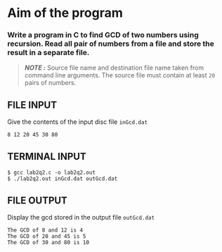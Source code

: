 # Aim of the program
### Write a program in C to find GCD of two numbers using recursion. Read all pair of numbers from a file and store the result in a separate file.
> *__NOTE :__* Source file name and destination file name taken from command line arguments. The source file must contain at least `20` pairs of numbers.

## FILE INPUT
Give the contents of the input disc file `inGcd.dat`
```
8 12 20 45 30 80
```
## TERMINAL INPUT
```console
$ gcc lab2q2.c -o lab2q2.out
$ ./lab2q2.out inGcd.dat outGcd.dat
```
## FILE OUTPUT
Display the gcd stored in the output file `outGcd.dat`
```
The GCD of 8 and 12 is 4
The GCD of 20 and 45 is 5
The GCD of 30 and 80 is 10
```
